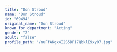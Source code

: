 ```yaml
---
title: "Don Stroud"
name: "Don Stroud"
id: "69494"
original_name: "Don Stroud"
known_for_department: "Acting"
gender: "2"
adult: "false"
profile_path: "/nuFfAKgx4I2S5DPI7QbklE9xy07.jpg"
---
```


